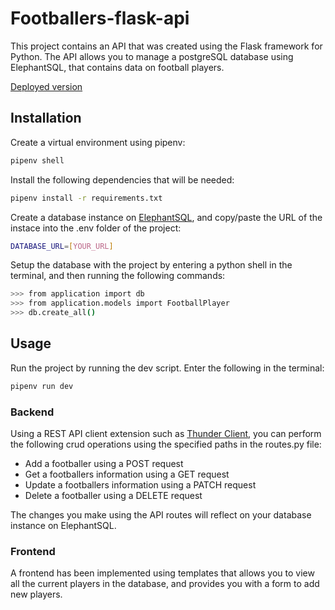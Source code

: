 # Footballers-flask-api

This project contains an API that was created using the Flask framework for Python.
The API allows you to manage a postgreSQL database using ElephantSQL, that contains data on football players.

[Deployed version](https://footballers-flask-api.onrender.com/footballers)

## Installation

Create a virtual environment using pipenv:

```bash
pipenv shell
```
Install the following dependencies that will be needed:

```bash
pipenv install -r requirements.txt
```

Create a database instance on [ElephantSQL](https://www.elephantsql.com/), and copy/paste the URL of the instace into the .env folder of the project:

```bash
DATABASE_URL=[YOUR_URL]
```
Setup the database with the project by entering a python shell in the terminal, and then running the following commands:

```bash
>>> from application import db
>>> from application.models import FootballPlayer
>>> db.create_all()
```

## Usage

Run the project by running the dev script. Enter the following in the terminal:

```bash
pipenv run dev
```
### Backend
Using a REST API client extension such as [Thunder Client](https://www.thunderclient.com/), you can perform the following crud operations using the specified paths in the routes.py file:

- Add a footballer using a POST request
- Get a footballers information using a GET request
- Update a footballers information using a PATCH request
- Delete a footballer using a DELETE request

The changes you make using the API routes will reflect on your database instance on ElephantSQL.

### Frontend
A frontend has been implemented using templates that allows you to view all the current players in the database, and provides you with a form to add new players.
